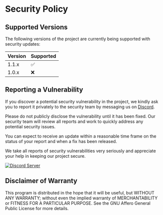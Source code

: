 # Security Policy

## Supported Versions

The following versions of the project are currently being supported with security updates:

| Version | Supported          |
|---------|--------------------|
| 1.1.x   | :white_check_mark: |
| 1.0.x   | :x:                |

## Reporting a Vulnerability

If you discover a potential security vulnerability in the project, we kindly ask you to report it privately to the
security team by messaging us on [Discord](https://lyzev.dev/discord).

Please do not publicly disclose the vulnerability until it has been fixed. Our security team will review all reports and
work to quickly address any potential security issues.

You can expect to receive an update within a reasonable time frame on the status of your report and when a fix has been
released.

We take all reports of security vulnerabilities very seriously and appreciate your help in keeping our project secure.

[![Discord Server](https://cdn.jsdelivr.net/npm/@intergrav/devins-badges@3/assets/cozy/social/discord-plural_vector.svg)](https://lyzev.dev/discord)

## Disclaimer of Warranty

This program is distributed in the hope that it will be useful, but WITHOUT ANY WARRANTY; without even the implied warranty of
MERCHANTABILITY or FITNESS FOR A PARTICULAR PURPOSE. See the GNU Affero General Public License for more details.
